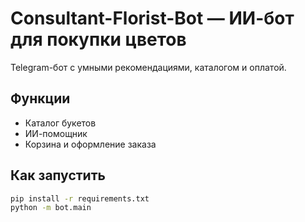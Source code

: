 # Consultant-Florist-Bot — ИИ-бот для покупки цветов
Telegram-бот с умными рекомендациями, каталогом и оплатой.

## Функции
- Каталог букетов
- ИИ-помощник
- Корзина и оформление заказа

## Как запустить

```bash
pip install -r requirements.txt
python -m bot.main
